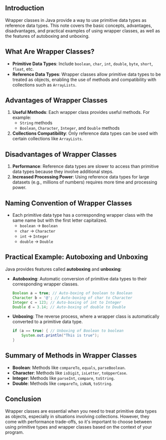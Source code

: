 


## Introduction
Wrapper classes in Java provide a way to use primitive data types as reference data types. This note covers the basic concepts, advantages, disadvantages, and practical examples of using wrapper classes, as well as the features of autoboxing and unboxing.

## What Are Wrapper Classes?
- **Primitive Data Types**: Include `boolean`, `char`, `int`, `double`, `byte`, `short`, `float`, etc.
- **Reference Data Types**: Wrapper classes allow primitive data types to be treated as objects, enabling the use of methods and compatibility with collections such as `ArrayLists`.
  
## Advantages of Wrapper Classes
1. **Useful Methods**: Each wrapper class provides useful methods. For example:
   - `String` methods
   - `Boolean`, `Character`, `Integer`, and `Double` methods
2. **Collections Compatibility**: Only reference data types can be used with certain collections like `ArrayLists`.

## Disadvantages of Wrapper Classes
1. **Performance**: Reference data types are slower to access than primitive data types because they involve additional steps.
2. **Increased Processing Power**: Using reference data types for large datasets (e.g., millions of numbers) requires more time and processing power.

## Naming Convention of Wrapper Classes
- Each primitive data type has a corresponding wrapper class with the same name but with the first letter capitalized.
  - `boolean` -> `Boolean`
  - `char` -> `Character`
  - `int` -> `Integer`
  - `double` -> `Double`

## Practical Example: Autoboxing and Unboxing
Java provides features called **autoboxing** and **unboxing**:
- **Autoboxing**: Automatic conversion of primitive data types to their corresponding wrapper classes.
  ```java
  Boolean a = true; // Auto-boxing of boolean to Boolean
  Character b = '@'; // Auto-boxing of char to Character
  Integer c = 123; // Auto-boxing of int to Integer
  Double d = 3.14; // Auto-boxing of double to Double
  ```
- **Unboxing**: The reverse process, where a wrapper class is automatically converted to a primitive data type.
  ```java
  if (a == true) { // Unboxing of Boolean to boolean
      System.out.println("This is true");
  }
  ```

## Summary of Methods in Wrapper Classes
- **Boolean**: Methods like `compareTo`, `equals`, `parseBoolean`.
- **Character**: Methods like `isDigit`, `isLetter`, `toUpperCase`.
- **Integer**: Methods like `parseInt`, `compare`, `toString`.
- **Double**: Methods like `compareTo`, `isNaN`, `toString`.

## Conclusion
Wrapper classes are essential when you need to treat primitive data types as objects, especially in situations involving collections. However, they come with performance trade-offs, so it's important to choose between using primitive types and wrapper classes based on the context of your program.
